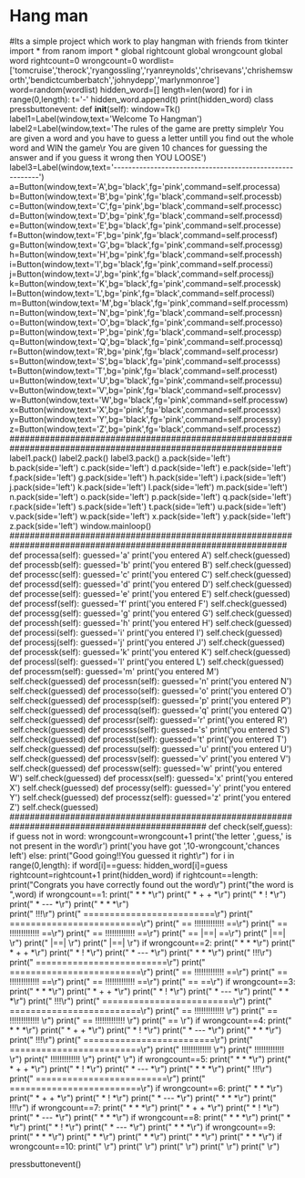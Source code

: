 # Hang man
#Its a simple project which work to play hangman with friends 
from tkinter import *
from ranom import *
global rightcount
global wrongcount
global word
rightcount=0
wrongcount=0
wordlist=['tomcruise','therock','ryangossling','ryanreynolds','chrisevans','chrishemsworth','bendictcumberbatch','johnydepp','marlynmonroe']
word=random(wordlist)
hidden_word=[]
length=len(word)
for i in range(0,length):
	t='-'
	hidden_word.append(t)
print(hidden_word)
class pressbuttonevent:
	def __init__(self):
		window=Tk()
		label1=Label(window,text='Welcome To Hangman')
		label2=Label(window,text='The rules of the game are pretty simple\r You are given a word and you have to guess a letter untill you find out the whole word and WIN the game\r You are given 10 chances for guessing the answer and if you guess it wrong then YOU LOOSE')
		label3=Label(window,text='---------------------------------------------------------')
		a=Button(window,text='A',bg='black',fg='pink',command=self.processa)
		b=Button(window,text='B',bg='pink',fg='black',command=self.processb)
		c=Button(window,text='C',fg='pink',bg='black',command=self.processc)
		d=Button(window,text='D',bg='pink',fg='black',command=self.processd)
		e=Button(window,text='E',bg='black',fg='pink',command=self.processe)
		f=Button(window,text='F',bg='pink',fg='black',command=self.processf)
		g=Button(window,text='G',bg='black',fg='pink',command=self.processg)
		h=Button(window,text='H',bg='pink',fg='black',command=self.processh)
		i=Button(window,text='I',bg='black',fg='pink',command=self.processi)
		j=Button(window,text='J',bg='pink',fg='black',command=self.processj)
		k=Button(window,text='K',bg='black',fg='pink',command=self.processk)
		l=Button(window,text='L',bg='pink',fg='black',command=self.processl)
		m=Button(window,text='M',bg='black',fg='pink',command=self.processm)
		n=Button(window,text='N',bg='pink',fg='black',command=self.processn)
		o=Button(window,text='O',bg='black',fg='pink',command=self.processo)
		p=Button(window,text='P',bg='pink',fg='black',command=self.processp)
		q=Button(window,text='Q',bg='black',fg='pink',command=self.processq)
		r=Button(window,text='R',bg='pink',fg='black',command=self.processr)
		s=Button(window,text='S',bg='black',fg='pink',command=self.processs)
		t=Button(window,text='T',bg='pink',fg='black',command=self.processt)
		u=Button(window,text='U',bg='black',fg='pink',command=self.processu)
		v=Button(window,text='V',bg='pink',fg='black',command=self.processv)
		w=Button(window,text='W',bg='black',fg='pink',command=self.processw)
		x=Button(window,text='X',bg='pink',fg='black',command=self.processx)
		y=Button(window,text='Y',bg='black',fg='pink',command=self.processy)
		z=Button(window,text='Z',bg='pink',fg='black',command=self.processz)
	##############################################################################################################
		label1.pack()
		label2.pack()
		label3.pack()
		a.pack(side='left')
		b.pack(side='left')
		c.pack(side='left')
		d.pack(side='left')
		e.pack(side='left')
		f.pack(side='left')
		g.pack(side='left')
		h.pack(side='left')
		i.pack(side='left')
		j.pack(side='left')
		k.pack(side='left')
		l.pack(side='left')
		m.pack(side='left')
		n.pack(side='left')
		o.pack(side='left')
		p.pack(side='left')
		q.pack(side='left')
		r.pack(side='left')
		s.pack(side='left')
		t.pack(side='left')
		u.pack(side='left')
		v.pack(side='left')
		w.pack(side='left')
		x.pack(side='left')
		y.pack(side='left')
		z.pack(side='left')
		window.mainloop()
	###############################################################################################################
	def processa(self):
		guessed='a'
		print('you entered A')
		self.check(guessed)
	def processb(self):
		guessed='b'
		print('you entered B')
		self.check(guessed)
	def processc(self):
		guessed='c'
		print('you entered C')
		self.check(guessed)
	def processd(self):
		guessed='d'
		print('you entered D')
		self.check(guessed)
	def processe(self):
		guessed='e'
		print('you entered E')
		self.check(guessed)
	def processf(self):
		guessed='f'
		print('you entered F')
		self.check(guessed)
	def processg(self):
		guessed='g'
		print('you entered G')
		self.check(guessed)
	def processh(self):
		guessed='h'
		print('you entered H')
		self.check(guessed)
	def processi(self):
		guessed='i'
		print('you entered I')
		self.check(guessed)
	def processj(self):
		guessed='j'
		print('you entered J')
		self.check(guessed)
	def processk(self):
		guessed='k'
		print('you entered K')
		self.check(guessed)
	def processl(self):
		guessed='l'
		print('you entered L')
		self.check(guessed)
	def processm(self):
		guessed='m'
		print('you entered M')
		self.check(guessed)
	def processn(self):
		guessed='n'
		print('you entered N')
		self.check(guessed)
	def processo(self):
		guessed='o'
		print('you entered O')
		self.check(guessed)
	def processp(self):
		guessed='p'
		print('you entered P')
		self.check(guessed)
	def processq(self):
		guessed='q'
		print('you entered Q')
		self.check(guessed)
	def processr(self):
		guessed='r'
		print('you entered R')
		self.check(guessed)
	def processs(self):
		guessed='s'
		print('you entered S')
		self.check(guessed)
	def processt(self):
		guessed='t'
		print('you entered T')
		self.check(guessed)
	def processu(self):
		guessed='u'
		print('you entered U')
		self.check(guessed)
	def processv(self):
		guessed='v'
		print('you entered V')
		self.check(guessed)
	def processw(self):
		guessed='w'
		print('you entered W')
		self.check(guessed)
	def processx(self):
		guessed='x'
		print('you entered X')
		self.check(guessed)
	def processy(self):
		guessed='y'
		print('you entered Y')
		self.check(guessed)
	def processz(self):
		guessed='z'
		print('you entered Z')
		self.check(guessed)
	###############################################################################################
	def check(self,guess):
		if guess not in word:
			wrongcount=wrongcount+1
			print('the letter ',guess,' is not present in the word\r')
			print('you have got ',10-wrongcount,'chances left')
		else:
			print("Good going!!You guessed it right\r")
			for i in range(0,length):
				if word[i]==guess:
					hidden_word[i]=guess
					rightcount=rightcount+1
			print(hidden_word)
		if rightcount==length:
			print("Congrats you have correctly found out the word\r")
			print("the word is ",word)
		if wrongcount==1:
			print("                  * * *\r")
			print("                *  + +  *\r")
			print("                *   !   *\r")
			print("                *  ---  *\r")
			print("                  * * *\r")	
			print("                   !!!\r")
			print("          =========================\r")
			print("          =========================\r")
			print("          ==    !!!!!!!!!!!!!    ==\r")
			print("          ==    !!!!!!!!!!!!!    ==\r")
			print("          ==    !!!!!!!!!!!!!    ==\r")
			print("          ==      |==|           ==\r")
			print("                  |==| \r")
			print("                  |==| \r")
			print("                  |==| \r")
		if wrongcount==2:
			print("                  * * *\r")
			print("                *  + +  *\r")
			print("                *   !   *\r")
			print("                *  ---  *\r")
			print("                  * * *\r")
			print("                   !!!\r")
			print("          =========================\r")
			print("          =========================\r")
			print("          ==    !!!!!!!!!!!!!    ==\r")
			print("          ==    !!!!!!!!!!!!!    ==\r")
			print("          ==    !!!!!!!!!!!!!    ==\r")
			print("          ==                     ==\r")
		if wrongcount==3:
			print("                  * * *\r")
			print("                *  + +  *\r")
			print("                *   !   *\r")
			print("                *  ---  *\r")
			print("                  * * *\r")
			print("                   !!!\r")
			print("          =========================\r")
			print("          =========================\r")
			print("          ==    !!!!!!!!!!!!!    \r")
			print("          ==    !!!!!!!!!!!!!    \r")
			print("          ==    !!!!!!!!!!!!!    \r")
			print("          ==                     \r")
		if wrongcount==4:
			print("                  * * *\r")
			print("                *  + +  *\r")
			print("                *   !   *\r")
			print("                *  ---  *\r")
			print("                  * * *\r")
			print("                   !!!\r")
			print("          =========================\r")
			print("          =========================\r")
			print("                !!!!!!!!!!!!!    \r")
			print("                !!!!!!!!!!!!!    \r")
			print("                !!!!!!!!!!!!!    \r")
			print("                                 \r")
		if wrongcount==5:
			print("                  * * *\r")
			print("                *  + +  *\r")
			print("                *   !   *\r")
			print("                *  ---  *\r")
			print("                  * * *\r")
			print("                   !!!\r")
			print("          =========================\r")
			print("          =========================\r")
		if wrongcount==6:
			print("                  * * *\r")
			print("                *  + +  *\r")
			print("                *   !   *\r")
			print("                *  ---  *\r")
			print("                  * * *\r")
			print("                   !!!\r")
		if wrongcount==7:
			print("                  * * *\r")
			print("                *  + +  *\r")
			print("                *   !   *\r")
			print("                *  ---  *\r")
			print("                  * * *\r")
		if wrongcount==8:
			print("                  * * *\r")
			print("                *       *\r")
			print("                *   !   *\r")
			print("                *  ---  *\r")
			print("                  * * *\r")
		if wrongcount==9:
			print("                  * * *\r")
			print("                *       *\r")
			print("                *       *\r")
			print("                *       *\r")
			print("                  * * *\r")
		if wrongcount==10:
			print("                  \r")
			print("               \r")
			print("                \r")
			print("                \r")
			print("                  \r")

pressbuttonevent()
